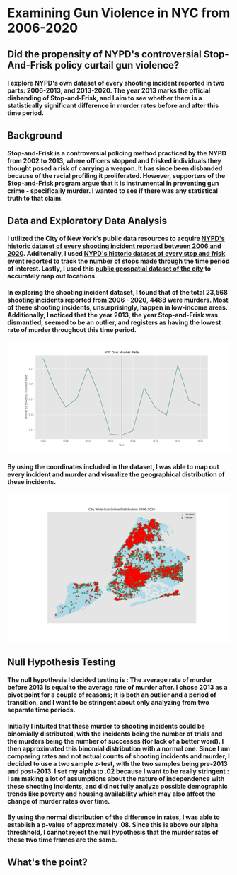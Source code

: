 # Examining Gun Violence in NYC from 2006-2020
## Did the propensity of NYPD's controversial Stop-And-Frisk policy curtail gun violence?

#### I explore NYPD's own dataset of every shooting incident reported in two parts: 2006-2013, and 2013-2020. The year 2013 marks the official disbanding of Stop-and-Frisk, and I aim to see whether there is a statistically significant difference in murder rates before and after this time period. 

## Background
#### Stop-and-Frisk is a controversial policing method practiced by the NYPD from 2002 to 2013, where officers stopped and frisked individuals they thought posed a risk of carrying a weapon. It has since been disbanded because of the racial profiling it proliferated. However, supporters of the Stop-and-Frisk program argue that it is instrumental in preventing gun crime - specifically murder. I wanted to see if there was any statistical truth to that claim. 

## Data and Exploratory Data Analysis
#### I utilized the City of New York's public data resources to acquire [NYPD's historic dataset of every shooting incident reported between 2006 and 2020](https://data.cityofnewyork.us/Public-Safety/NYPD-Shooting-Incident-Data-Historic-/833y-fsy8). Additonally, I used [NYPD's historic dataset of every stop and frisk event reported](https://www1.nyc.gov/site/nypd/stats/reports-analysis/stopfrisk.page) to track the number of stops made through the time period of interest. Lastly, I used this [public geospatial dataset of the city](https://data.beta.nyc/dataset/pediacities-nyc-neighborhoods) to accurately map out locations. 

 
#### In exploring the shooting incident dataset, I found that of the total 23,568 shooting incidents reported from 2006 - 2020, 4488 were murders. Most of these shooting incidents, unsurprisingly, happen in low-income areas. Additionally, I noticed that the year 2013, the year Stop-and-Frisk was dismantled, seemed to be an outlier, and registers as having the lowest rate of murder throughout this time period. 
![Murder-Rate-Yearly](./images/Murder-Rate.png)

#### By using the coordinates included in the dataset, I was able to map out every incident and murder and visualize the geographical distribution of these incidents.
![City-Wide Map](./images/City-Wide.png)

## Null Hypothesis Testing
#### The null hypothesis I decided testing is : The average rate of murder before 2013 is equal to the average rate of murder after. I chose 2013 as a pivot point for a couple of reasons; it is both an outlier and a period of transition, and I want to be stringent about only analyzing from two separate time periods. 
#### Initially I intuited that these murder to shooting incidents could be binomially distributed, with the incidents being the number of trials and the murders being the number of successes (for lack of a better word). I then approximated this binomial distribution with a normal one. Since I am comparing rates and not actual counts of shooting incidents and murder, I decided to use a two sample z-test, with the two samples being pre-2013 and post-2013. I set my alpha to .02 because I want to be really stringent : I am making a lot of assumptions about the nature of independence with these shooting incidents, and did not fully analyze possible demographic trends like poverty and housing availability which may also affect the change of murder rates over time. 

#### By using the normal distribution of the difference in rates, I was able to establish a p-value of approximately .08. Since this is above our alpha threshhold, I cannot reject the null hypothesis that the murder rates of these two time frames are the same. 

## What's the point?






